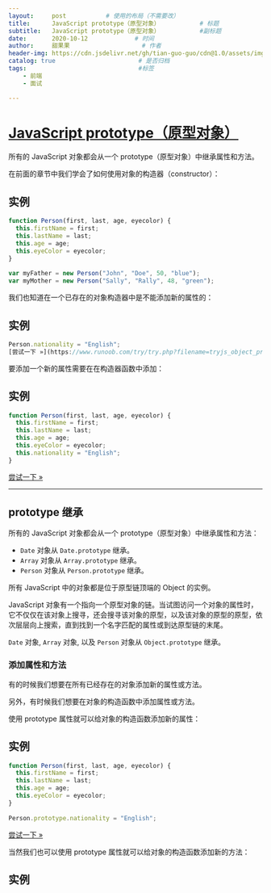 ```yaml
---
layout:     post           # 使用的布局（不需要改）
title:      JavaScript prototype（原型对象）           # 标题 
subtitle:   JavaScript prototype（原型对象）           #副标题
date:       2020-10-12             # 时间
author:     甜果果                    # 作者
header-img: https://cdn.jsdelivr.net/gh/tian-guo-guo/cdn@1.0/assets/img/home-bg-art.jpg    #背景图片
catalog: true                       # 是否归档
tags:                               #标签
    - 前端
    - 面试

---
```


# [JavaScript prototype（原型对象）](https://tech.meituan.com/2018/09/27/fe-security.html)

所有的 JavaScript 对象都会从一个 prototype（原型对象）中继承属性和方法。

在前面的章节中我们学会了如何使用对象的构造器（constructor）：

## 实例

```javascript
function Person(first, last, age, eyecolor) {
  this.firstName = first;
  this.lastName = last;
  this.age = age;
  this.eyeColor = eyecolor;
}
 
var myFather = new Person("John", "Doe", 50, "blue");
var myMother = new Person("Sally", "Rally", 48, "green");

```

我们也知道在一个已存在的对象构造器中是不能添加新的属性的：

## 实例

```javascript
Person.nationality = "English";
[尝试一下 »](https://www.runoob.com/try/try.php?filename=tryjs_object_prototype3)
```

要添加一个新的属性需要在在构造器函数中添加：

## 实例

````javascript
function Person(first, last, age, eyecolor) {
  this.firstName = first;
  this.lastName = last;
  this.age = age;
  this.eyeColor = eyecolor;
  this.nationality = "English";
}
````



[尝试一下 »](https://www.runoob.com/try/try.php?filename=tryjs_object_prototype4)

------

## prototype 继承

所有的 JavaScript 对象都会从一个 prototype（原型对象）中继承属性和方法：

-   `Date` 对象从 `Date.prototype` 继承。
-   `Array` 对象从 `Array.prototype` 继承。
-   `Person` 对象从 `Person.prototype` 继承。

所有 JavaScript 中的对象都是位于原型链顶端的 Object 的实例。

JavaScript 对象有一个指向一个原型对象的链。当试图访问一个对象的属性时，它不仅仅在该对象上搜寻，还会搜寻该对象的原型，以及该对象的原型的原型，依次层层向上搜索，直到找到一个名字匹配的属性或到达原型链的末尾。

`Date` 对象, `Array` 对象, 以及 `Person` 对象从 `Object.prototype` 继承。

### 添加属性和方法

有的时候我们想要在所有已经存在的对象添加新的属性或方法。

另外，有时候我们想要在对象的构造函数中添加属性或方法。

使用 prototype 属性就可以给对象的构造函数添加新的属性：

## 实例

```javascript
function Person(first, last, age, eyecolor) {
  this.firstName = first;
  this.lastName = last;
  this.age = age;
  this.eyeColor = eyecolor;
}
 
Person.prototype.nationality = "English";
```

[尝试一下 »](https://www.runoob.com/try/try.php?filename=tryjs_object_prototype5)

当然我们也可以使用 prototype 属性就可以给对象的构造函数添加新的方法：

## 实例